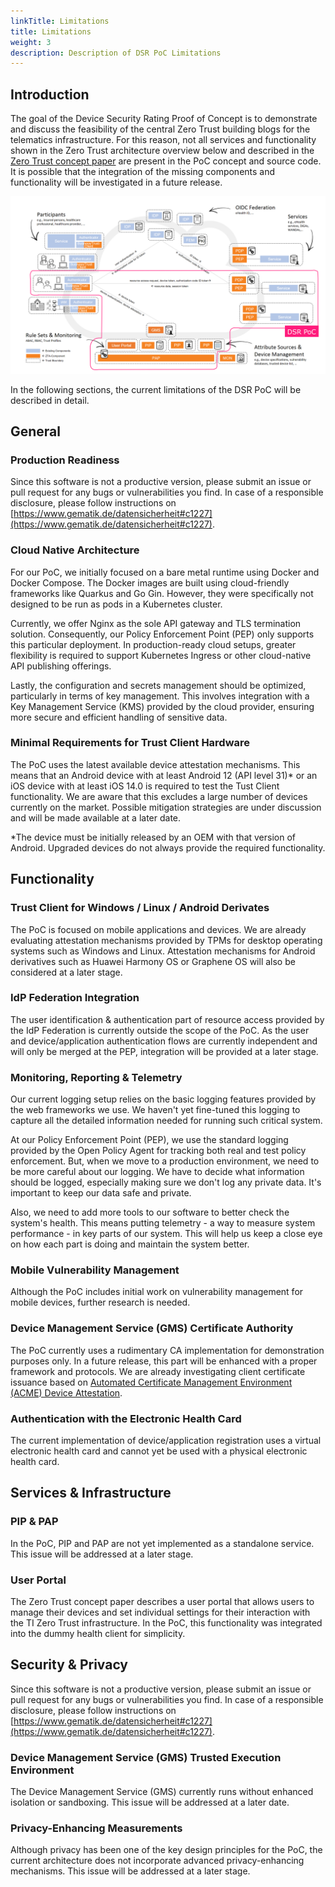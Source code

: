 ```yaml
---
linkTitle: Limitations
title: Limitations
weight: 3
description: Description of DSR PoC Limitations
---
```


## Introduction
The goal of the Device Security Rating Proof of Concept is to demonstrate and discuss the feasibility of the central Zero Trust building blogs for the telematics infrastructure. For this reason, not all services and functionality shown in the Zero Trust architecture overview below and described in the [Zero Trust concept paper](https://fachportal.gematik.de/fileadmin/Fachportal/Downloadcenter/gemKPT_Zero_Trust_V1.0.0.pdf) are present in the PoC concept and source code. It is possible that the integration of the missing components and functionality will be investigated in a future release.

![dsr_scope](dsr_poc_scope.png)

In the following sections, the current limitations of the DSR PoC will be described in detail.

## General

### Production Readiness
Since this software is not a productive version, please submit an issue or pull request for any bugs or vulnerabilities you find. In case of a responsible disclosure, please follow instructions on [https://www.gematik.de/datensicherheit#c1227](https://www.gematik.de/datensicherheit#c1227).

### Cloud Native Architecture
For our PoC, we initially focused on a bare metal runtime using Docker and Docker Compose. The Docker images are built using cloud-friendly frameworks like Quarkus and Go Gin. However, they were specifically not designed to be run as pods in a Kubernetes cluster.

Currently, we offer Nginx as the sole API gateway and TLS termination solution. Consequently, our Policy Enforcement Point (PEP) only supports this particular deployment. In production-ready cloud setups, greater flexibility is required to support Kubernetes Ingress or other cloud-native API publishing offerings.

Lastly, the configuration and secrets management should be optimized, particularly in terms of key management. This involves integration with a Key Management Service (KMS) provided by the cloud provider, ensuring more secure and efficient handling of sensitive data.

### Minimal Requirements for Trust Client Hardware
The PoC uses the latest available device attestation mechanisms. This means that an Android device with at least Android 12 (API level 31)* or an iOS device with at least iOS 14.0 is required to test the Tust Client functionality. We are aware that this excludes a large number of devices currently on the market. Possible mitigation strategies are under discussion and will be made available at a later date.

*The device must be initially released by an OEM with that version of Android. Upgraded devices do not always provide the required functionality.

## Functionality

### Trust Client for Windows / Linux / Android Derivates
The PoC is focused on mobile applications and devices. We are already evaluating attestation mechanisms provided by TPMs for desktop operating systems such as Windows and Linux. Attestation mechanisms for Android derivatives such as Huawei Harmony OS or Graphene OS will also be considered at a later stage.

### IdP Federation Integration
The user identification & authentication part of resource access provided by the IdP Federation is currently outside the scope of the PoC. As the user and device/application authentication flows are currently independent and will only be merged at the PEP, integration will be provided at a later stage.

### Monitoring, Reporting & Telemetry
Our current logging setup relies on the basic logging features provided by the web frameworks we use. We haven't yet fine-tuned this logging to capture all the detailed information needed for running such critical system.

At our Policy Enforcement Point (PEP), we use the standard logging provided by the Open Policy Agent for tracking both real and test policy enforcement. But, when we move to a production environment, we need to be more careful about our logging. We have to decide what information should be logged, especially making sure we don't log any private data. It's important to keep our data safe and private.

Also, we need to add more tools to our software to better check the system's health. This means putting telemetry - a way to measure system performance - in key parts of our system. This will help us keep a close eye on how each part is doing and maintain the system better.

### Mobile Vulnerability Management
Although the PoC includes initial work on vulnerability management for mobile devices, further research is needed.

### Device Management Service (GMS) Certificate Authority
The PoC currently uses a rudimentary CA implementation for demonstration purposes only. In a future release, this part will be enhanced with a proper framework and protocols. We are already investigating client certificate issuance based on [Automated Certificate Management Environment (ACME) Device Attestation](https://datatracker.ietf.org/doc/draft-acme-device-attest/).

### Authentication with the Electronic Health Card
The current implementation of device/application registration uses a virtual electronic health card and cannot yet be used with a physical electronic health card.

## Services & Infrastructure

### PIP & PAP
In the PoC, PIP and PAP are not yet implemented as a standalone service. This issue will be addressed at a later stage.

### User Portal
The Zero Trust concept paper describes a user portal that allows users to manage their devices and set individual settings for their interaction with the TI Zero Trust infrastructure. In the PoC, this functionality was integrated into the dummy health client for simplicity.

## Security & Privacy
Since this software is not a productive version, please submit an issue or pull request for any bugs or vulnerabilities you find. In case of a responsible disclosure, please follow instructions on [https://www.gematik.de/datensicherheit#c1227](https://www.gematik.de/datensicherheit#c1227).

### Device Management Service (GMS) Trusted Execution Environment
The Device Management Service (GMS) currently runs without enhanced isolation or sandboxing. This issue will be addressed at a later date.

### Privacy-Enhancing Measurements
Although privacy has been one of the key design principles for the PoC, the current architecture does not incorporate advanced privacy-enhancing mechanisms. This issue will be addressed at a later stage.
